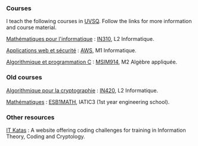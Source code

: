 ### Courses

I teach the following courses in [UVSQ](http://www.uvsq.fr/). Follow
the links for more information and course material.

[Mathématiques pour l'informatique][IN310]
: [IN310][IN310], L2 Informatique.

[Applications web et sécurité][AWS]
: [AWS][AWS], M1 Informatique.

[Algorithmique et programmation C][MSIM914]
: [MSIM914][MSIM914], M2 Algèbre appliquée.

### Old courses

[Algorithmique pour la cryptographie][IN420]
: [IN420][IN420], L2 Informatique.

[Mathématiques][ESB1MATH]
: [ESB1MATH][ESB1MATH], IATIC3 (1st year engineering school).

### Other resources
      
[IT Katas](http://it-katas.defeo.lu/ "IT Katas")
: A website offering coding challenges for training in Information Theory, Coding and Cryptology.


[MSIM914]: http://defeo.lu/MA2-AlgoC "MSIM914"
[AWS]: http://defeo.lu/aws "AWS"
[IN310]: http://defeo.lu/in310 "IN310"
[IN420]: http://defeo.lu/in420 "IN420"
[ESB1MATH]: http://defeo.lu/esb1math "ESB1MATH"